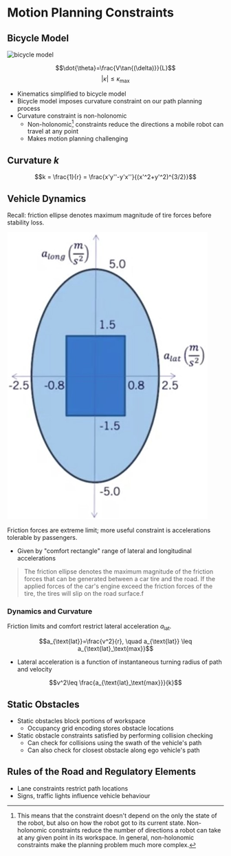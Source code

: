 # Motion Planning Constraints

## Bicycle Model

![bicycle model](/bicycle%20model.jpg)

$$\dot{\theta}=\frac{V\tan{(\delta)}}{L}$$
$$|\kappa|\le \kappa_{\text{max}}$$

* Kinematics simplified to bicycle model
* Bicycle model imposes curvature constraint on our path planning process
* Curvature constraint is non-holonomic
  * Non-holonomic[^1] constraints reduce the directions a mobile robot can travel at any point
  * Makes motion planning challenging

## Curvature $k$

$$k = \frac{1}{r} = \frac{x'y''-y'x''}{(x'^2+y'^2)^{3/2}}$$

## Vehicle Dynamics

Recall: friction ellipse denotes maximum magnitude of tire forces before stability loss.

![friction ellipse](./friction%20ellipse.jpg)

Friction forces are extreme limit; more useful constraint is accelerations tolerable by passengers.

* Given by "comfort rectangle" range of lateral and longitudinal accelerations

> The friction ellipse denotes the maximum magnitude of the friction forces that can be generated between a car tire and the road. If the applied forces of the car's engine exceed the friction forces of the tire, the tires will slip on the road surface.f

### Dynamics and Curvature

Friction limits and comfort restrict lateral acceleration $a_{\text{lat}}$.

$$a_{\text{lat}}=\frac{v^2}{r}, \quad a_{\text{lat}} \leq a_{\text{lat}_\text{max}}$$

* Lateral acceleration is a function of instantaneous turning radius of path and velocity

$$v^2\leq \frac{a_{\text{lat}_\text{max}}}{k}$$

## Static Obstacles

* Static obstacles block portions of workspace
  * Occupancy grid encoding stores obstacle locations
* Static obstacle constraints satisfied by performing collision checking
  * Can check for collisions using the swath of the vehicle's path
  * Can also check for closest obstacle along ego vehicle's path

## Rules of the Road and Regulatory Elements

* Lane constraints restrict path locations
* Signs, traffic lights influence vehicle behaviour

[^1]: This means that the constraint doesn't depend on the only the state of the robot, but also on how the robot got to its current state. Non-holonomic constraints reduce the number of directions a robot can take at any given point in its workspace. In general, non-holonomic constraints make the planning problem much more complex.
